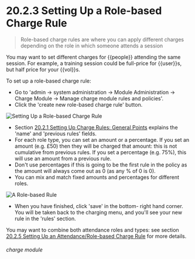 # 20.2.3 Setting Up a Role-based Charge Rule

> Role-based charge rules are where you can apply different charges depending on the role in which someone attends a session

You may want to set different charges for {{people}} attending the same session. For example, a training session could be full-price for {{user}}s, but half price for your {{vol}}s. 

To set up a role-based charge rule:
- Go to 'admin -> system administration -> Module Administration -> Charge Module -> Manage charge module rules and policies'.
- Click the 'create new role-based charge rule' button. 

![Setting Up a Role-based Charge Rule](20.2.3a.png)

- Section [20.2.1  Setting Up Charge Rules: General Points](/help/index/p/20.2.1) explains the 'name' and 'previous rules' fields. 
- For each role type, you can set an amount or a percentage. If you set an amount (e.g. £50) then they will be charged that amount: this is not cumulative from previous rules. If you set a percentage (e.g. 75%), this will use an amount from a previous rule. 
- Don't use percentages if this is going to be the first rule in the policy as the amount will always come out as 0 (as any % of 0 is 0). 
- You can mix and match fixed amounts and percentages for different roles. 

![A Role-based Rule](20.2.3b.png)

- When you have finished, click 'save' in the bottom- right hand corner. You will be taken back to the charging menu, and you'll see your new rule in the 'rules' section. 

You may want to combine both attendance roles and types: see section [20.2.5  Setting Up an Attendance/Role-based Charge Rule](/help/index/v/{{version}}/p/20.2.5) for more details. 


###### charge module

